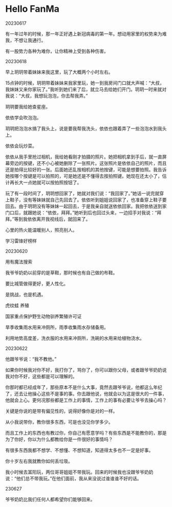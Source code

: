# Hello FanMa 

20230617

有一年过年的时候，那一年正好遇上新冠病毒的第一年。想动用家里的权势来为难我，不想让我通行。

有一股势力各种为难你，让你精神上受到各种伤害。


20230618

早上玥玥带着妹妹来我这里，玩了大概两个小时左右。

15点钟的时候，玥玥带着妹妹来我家里玩，她一到我房间门口就大声喊：“大叔，我妹妹又来你家玩了。”我听到她们来了后，就立马去给她们开门。玥玥一时来就对我说：“大叔，我想玩泡泡，你去帮我弄。”

玥玥要我给她查星座。

依依学会吹泡泡。

玥玥把泡泡水搞了我头上，说是要我帮我洗头，依依也跟着弄了一些泡泡水到我头上。

依依会玩炒菜。

依依从我手里抢过相机，我给她看刚才拍摄的照片。她把相机拿到手后，就一直屏幕旁边的按键，还不小心被她删除了一张照片。这张照片是依依自己的照片，而且还是拍得比较好的一张。后面她还乱按相机的其他按键，可能是想要拍照。我告诉她按哪个按键是可以拍照的，可是她还是不懂得去按拍照键。她现在还太小了，估计再长大一点她就可以按拍照按钮了。

玩了有一段时间了，玥玥想回家了，她就对我们说：“我回家了。”她话一说完就穿上鞋子，没有等妹妹就自己先回去了。依依听到姐姐说回家了，也准备穿上鞋子要回去。由于玥玥没有等妹妹一起回去，于是我亲自就送依依回家。我把依依送到家门口后，就跟她说：“依依，拜拜。”她听到后也回过头来，一边招手对我说：“拜拜。”等到我依依离开我视线后，就回来了。


心里的热火能温暖别人，照亮别人。

学习雷锋好榜样

20230620

用有魔法搜索

我爷爷奶奶以前穿的是草鞋，那时候也有自己做的布鞋。

要比城管做得更好，更人性化。

是挑战，也是机遇。

虎纹蛙 养殖

国家重点保护野生动物驯养繁殖许可证

旱季收集雨水用来冲厕所，雨季收集雨水存储备用。

利用地势高度差，洗衣服的水用来冲厕所，洗碗的水用来给植物浇水。

20230622

他跟爷爷说：“我不教他。”

如果你时候我对你不好，我打你了，骂你了，你可以跟你父母，或者跟爷爷奶奶说我对你不好，这些都是可以理解的。

你那时都已经成年了，那些原本不是什么大事，竟然去跟爷爷说，他都这么年纪了，还去让他操心这些不是事的事。你去跟他说，他就会以为这是很大的一件事，他就会上心。更何况那些都是工作上的事情，工作上的事有必要让爷爷去操心吗？

关键是你说的是带有偏见性的，说得好像你是对的一样。

从小我说带你，教你很多东西，可是也没见你学多少。

而且工作上的东西也有教过你，你自己有愿意学吗？有些东西是不能教你的，那是为了你好，你以为什么都教给你是一件很好的事情吗？

有很多东西我都不想学、不想懂、不想知道，知道得太多也不一定是好事。

你十岁左右我就教你如何丢垃圾。


我小时候去富阳玩，两位哥哥姐姐不带我玩。回来的时候我也没跟爷爷奶奶说：“他们总不带我玩。”在他们面前，我从来没说过谁谁谁不好的话。

230627

爷爷奶奶比我们任何人都希望你们能够回来。